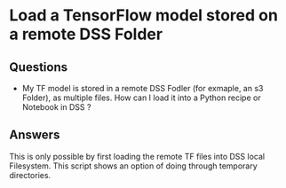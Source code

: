 # Load a TensorFlow model stored on a remote DSS Folder 

## Questions 
* My TF model is stored in a remote DSS Fodler (for exmaple, an s3 Folder), as multiple files. How can I load it into a Python recipe or Notebook in DSS ?

## Answers
This is only possible by first loading the remote TF files into DSS local Filesystem. This script shows an option of doing through temporary directories.